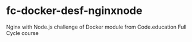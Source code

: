 # fc-docker-desf-nginxnode
Nginx with Node.js challenge of Docker module from Code.education Full Cycle course
